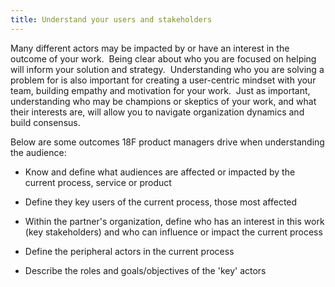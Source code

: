 ```yaml
---
title: Understand your users and stakeholders
---
```


Many different actors may be impacted by or have an interest in the outcome of your work.  Being clear about who you are focused on helping will inform your solution and strategy.  Understanding who you are solving a problem for is also important for creating a user-centric mindset with your team, building empathy and motivation for your work.  Just as important, understanding who may be champions or skeptics of your work, and what their interests are, will allow you to navigate organization dynamics and build consensus. 

Below are some outcomes 18F product managers drive when understanding the audience:

-   Know and define what audiences are affected or impacted by the current process, service or product

-   Define they key users of the current process, those most affected

-   Within the partner's organization, define who has an interest in this work (key stakeholders) and who can influence or impact the current process

-   Define the peripheral actors in the current process

-   Describe the roles and goals/objectives of the 'key' actors

